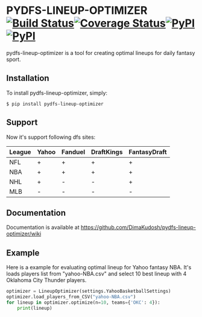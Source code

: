 # PYDFS-LINEUP-OPTIMIZER [![Build Status](https://travis-ci.org/DimaKudosh/pydfs-lineup-optimizer.svg?branch=master)](https://travis-ci.org/DimaKudosh/pydfs-lineup-optimizer)[![Coverage Status](https://coveralls.io/repos/github/DimaKudosh/pydfs-lineup-optimizer/badge.svg?branch=master)](https://coveralls.io/github/DimaKudosh/pydfs-lineup-optimizer?branch=master)[![PyPI](https://img.shields.io/pypi/dm/Django.svg)](https://pypi.python.org/pypi/pydfs-lineup-optimizer/)[![PyPI](https://img.shields.io/pypi/pyversions/Django.svg)](https://pypi.python.org/pypi/pydfs-lineup-optimizer/)
pydfs-lineup-optimizer is a tool for creating optimal lineups for daily fantasy sport. 

## Installation
To install pydfs-lineup-optimizer, simply:
```
$ pip install pydfs-lineup-optimizer
```

## Support
Now it's support following dfs sites:

League | Yahoo | Fanduel | DraftKings | FantasyDraft 
----- | ----- | ----- | ----- | ----- 
NFL | + | + | + | + 
NBA | + | + | + | + 
NHL | + | - | - | + 
MLB | - | - | - | - 

## Documentation
Documentation is available at https://github.com/DimaKudosh/pydfs-lineup-optimizer/wiki

## Example
Here is a example for evaluating optimal lineup for Yahoo fantasy NBA. It's loads players list from "yahoo-NBA.csv" and select 10 best lineup with 4 Oklahoma City Thunder players.
```python
optimizer = LineupOptimizer(settings.YahooBasketballSettings)
optimizer.load_players_from_CSV("yahoo-NBA.csv")
for lineup in optimizer.optimize(n=10, teams={'OKC': 4}):
    print(lineup)
```

